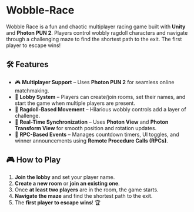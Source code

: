 # Wobble-Race

Wobble Race is a fun and chaotic multiplayer racing game built with **Unity** and **Photon PUN 2**. Players control wobbly ragdoll characters and navigate through a challenging maze to find the shortest path to the exit. The first player to escape wins!

## 🛠 Features

- 🎮 **Multiplayer Support** – Uses **Photon PUN 2** for seamless online matchmaking.
- 🔄 **Lobby System** – Players can create/join rooms, set their names, and start the game when multiple players are present.
- 🤖 **Ragdoll-Based Movement** – Hilarious wobbly controls add a layer of challenge.
- 📡 **Real-Time Synchronization** – Uses **Photon View** and **Photon Transform View** for smooth position and rotation updates.
- 🚀 **RPC-Based Events** – Manages countdown timers, UI toggles, and winner announcements using **Remote Procedure Calls (RPCs)**.

## 🎮 How to Play

1. **Join the lobby** and set your player name.
2. **Create a new room** or **join an existing one**.
3. Once **at least two players** are in the room, the game starts.
4. **Navigate the maze** and find the shortest path to the exit.
5. The **first player to escape wins**! 🏆
